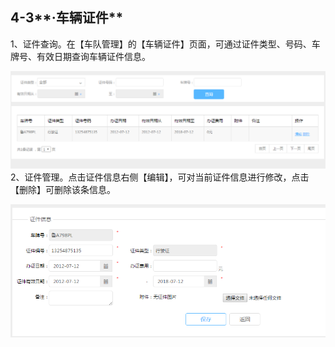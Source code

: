 ## 4-3**·车辆证件**

1、证件查询。在【车队管理】的【车辆证件】页面，可通过证件类型、号码、车牌号、有效日期查询车辆证件信息。

![](/nassets/c4-3-1.png)2、证件管理。点击证件信息右侧【编辑】，可对当前证件信息进行修改，点击【删除】可删除该条信息。

![](/nassets/4-3-2.png)

